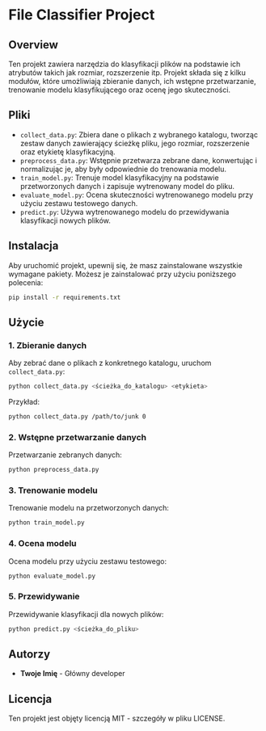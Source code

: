 
# File Classifier Project

## Overview
Ten projekt zawiera narzędzia do klasyfikacji plików na podstawie ich atrybutów takich jak rozmiar, rozszerzenie itp. Projekt składa się z kilku modułów, które umożliwiają zbieranie danych, ich wstępne przetwarzanie, trenowanie modelu klasyfikującego oraz ocenę jego skuteczności. 

## Pliki
- `collect_data.py`: Zbiera dane o plikach z wybranego katalogu, tworząc zestaw danych zawierający ścieżkę pliku, jego rozmiar, rozszerzenie oraz etykietę klasyfikacyjną.
- `preprocess_data.py`: Wstępnie przetwarza zebrane dane, konwertując i normalizując je, aby były odpowiednie do trenowania modelu.
- `train_model.py`: Trenuje model klasyfikacyjny na podstawie przetworzonych danych i zapisuje wytrenowany model do pliku.
- `evaluate_model.py`: Ocena skuteczności wytrenowanego modelu przy użyciu zestawu testowego danych.
- `predict.py`: Używa wytrenowanego modelu do przewidywania klasyfikacji nowych plików.

## Instalacja
Aby uruchomić projekt, upewnij się, że masz zainstalowane wszystkie wymagane pakiety. Możesz je zainstalować przy użyciu poniższego polecenia:

```bash
pip install -r requirements.txt
```

## Użycie

### 1. Zbieranie danych
Aby zebrać dane o plikach z konkretnego katalogu, uruchom `collect_data.py`:

```bash
python collect_data.py <ścieżka_do_katalogu> <etykieta>
```

Przykład:

```bash
python collect_data.py /path/to/junk 0
```

### 2. Wstępne przetwarzanie danych
Przetwarzanie zebranych danych:

```bash
python preprocess_data.py
```

### 3. Trenowanie modelu
Trenowanie modelu na przetworzonych danych:

```bash
python train_model.py
```

### 4. Ocena modelu
Ocena modelu przy użyciu zestawu testowego:

```bash
python evaluate_model.py
```

### 5. Przewidywanie
Przewidywanie klasyfikacji dla nowych plików:

```bash
python predict.py <ścieżka_do_pliku>
```

## Autorzy
- **Twoje Imię** - Główny developer

## Licencja
Ten projekt jest objęty licencją MIT - szczegóły w pliku LICENSE.
